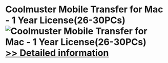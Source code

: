 # Coolmuster Mobile Transfer for Mac - 1 Year License(26-30PCs)<br />![Coolmuster Mobile Transfer for Mac - 1 Year License(26-30PCs)](https://mycommerce.akamaized.net/api/pimages/P300924892/BIG/300924892.PNG)<br />[>> Detailed information](https://secure.shareit.com/shareit/product.html?productid=300924892&affiliateid=200057808)